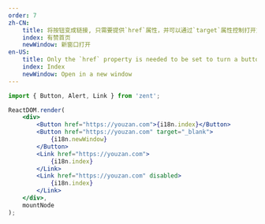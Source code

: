 ```yaml
---
order: 7
zh-CN:
	title: 将按钮变成链接, 只需要提供`href`属性，并可以通过`target`属性控制打开方式
	index: 有赞首页
	newWindow: 新窗口打开
en-US:
	title: Only the `href` property is needed to be set to turn a button to a link, and the `target` property specifies where to open.
	index: Index
	newWindow: Open in a new window
---
```


```jsx
import { Button, Alert, Link } from 'zent';

ReactDOM.render(
	<div>
		<Button href="https://youzan.com">{i18n.index}</Button>
		<Button href="https://youzan.com" target="_blank">
			{i18n.newWindow}
		</Button>
		<Link href="https://youzan.com">
			{i18n.index}
		</Link>
		<Link href="https://youzan.com" disabled>
			{i18n.index}
		</Link>
	</div>,
	mountNode
);
```

<style>
  .zent-link {
    margin-left: 10px;
  }
</style>
